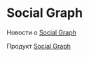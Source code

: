 # Social Graph

Новости о <a href="https://t.me/social_graph_osint">Social Graph</a>

Продукт <a href="https://t.me/friendly_graph_bot">Social Graph</a>
